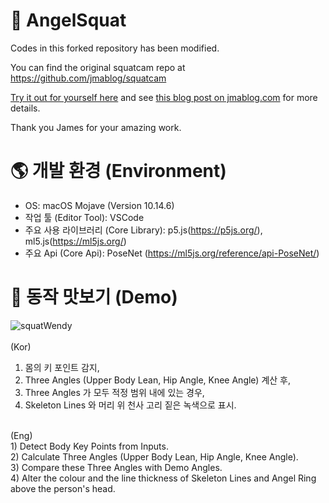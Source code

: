 # 👼 AngelSquat

Codes in this forked repository has been modified.

You can find the original squatcam repo at https://github.com/jmablog/squatcam

[Try it out for yourself here](https://jmablog.com/post/posenet-app/) and see [this blog post on jmablog.com](https://jmablog.com/post/posenet-app/) for more details.

Thank you James for your amazing work.

# 🌎 개발 환경 (Environment)
* OS: macOS Mojave (Version 10.14.6)
* 작업 툴 (Editor Tool): VSCode
* 주요 사용 라이브러리 (Core Library): p5.js(https://p5js.org/), ml5.js(https://ml5js.org/)
* 주요 Api (Core Api): PoseNet (https://ml5js.org/reference/api-PoseNet/)

# 👀 동작 맛보기 (Demo)
![squatWendy](https://user-images.githubusercontent.com/67300266/105364190-fb687c80-5c50-11eb-8afd-fac5152e19ce.gif) 
<br>
<br>
(Kor) <br>
1) 몸의 키 포인트 감지, <br>
2) Three Angles (Upper Body Lean, Hip Angle, Knee Angle) 계산 후, <br>
3) Three Angles 가 모두 적정 범위 내에 있는 경우, <br>
4) Skeleton Lines 와 머리 위 천사 고리 짙은 녹색으로 표시. <br>
 <br>
(Eng) <br>
1) Detect Body Key Points from Inputs. <br>
2) Calculate Three Angles (Upper Body Lean, Hip Angle, Knee Angle). <br>
3) Compare these Three Angles with Demo Angles. <br>
4) Alter the colour and the line thickness of Skeleton Lines and Angel Ring above the person's head.  <br>
